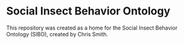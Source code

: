 Social Insect Behavior Ontology
===============================

This repository was created as a home for the Social Insect Behavior Ontology (SIBO), created by Chris Smith.
